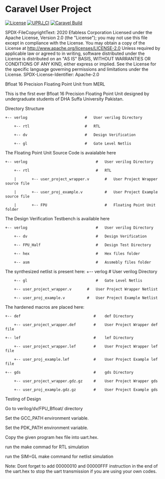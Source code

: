 # Caravel User Project

[![License](https://img.shields.io/badge/License-Apache%202.0-blue.svg)](https://opensource.org/licenses/Apache-2.0) [![UPRJ_CI](https://github.com/efabless/caravel_project_example/actions/workflows/user_project_ci.yml/badge.svg)](https://github.com/efabless/caravel_project_example/actions/workflows/user_project_ci.yml) [![Caravel Build](https://github.com/efabless/caravel_project_example/actions/workflows/caravel_build.yml/badge.svg)](https://github.com/efabless/caravel_project_example/actions/workflows/caravel_build.yml)

SPDX-FileCopyrightText: 2020 Efabless Corporation Licensed under the Apache License, Version 2.0 (the "License"); you may not use this file except in compliance with the License. You may obtain a copy of the License at http://www.apache.org/licenses/LICENSE-2.0 Unless required by applicable law or agreed to in writing, software distributed under the License is distributed on an "AS IS" BASIS, WITHOUT WARRANTIES OR CONDITIONS OF ANY KIND, either express or implied. See the License for the specific language governing permissions and limitations under the License. SPDX-License-Identifier: Apache-2.0


Bfloat 16 Precision Floating Point Unit from MERL

This is the first ever Bfloat 16 Precision Floating Point Unit designed by undergraduate students of DHA Suffa University Pakistan.


Directory Structure

    +-- verlog                          #   User verilog Directory

        +-- rtl                         #   RTL
    
        +-- dv                          #   Design Verification
    
        +-- gl                          #   Gate Level Netlis
    
The Floating Point Unit Source Code is avaialable here

    +-- verlog                               #   User verilog Directory
    
        +-- rtl                              #   RTL
        
        |       +-- user_project_wrapper.v       #   User Project Wrapper source file
        
        |       +-- user_proj_example.v          #   User Project Example source file
        
        |       +-- FPU                          #   Floating Point Unit folder
        
        
The Design Verification Testbench is available here

    +-- verlog                               #   User verilog Directory
    
        +-- dv                               #   Design Verification
        
        +-- FPU_Half                         #   Design Test Directory
        
        +-- hex                              #   Hex files folder
        
        +-- asm                              #   Assmebly files folder

The synthesized netlist is present here:
    +-- verlog                               #   User verilog Directory
        
        +-- gl                               #   Gate Level Netlis
        
        +-- user_project_wrapper.v       #   User Project Wrapper Netlist
        
        +-- user_proj_example.v          #   User Project Example Netlist

The hardened macros are placed here:

    +-- def                                 #    def Directory
        
        +-- user_project_wrapper.def        #    User Project Wrapper def file

    +-- lef                                 #    lef Directory
    
        +-- user_project_wrapper.lef        #    User Project Wrapper lef file
    
        +-- user_proj_example.lef           #    User Project Example lef file

    +-- gds                                 #    gds Directory
    
        +-- user_project_wrapper.gdz.gz     #    User Project Wrapper gds
    
        +-- user_proj_example.gdz.gz        #    User Project Example gds

Testing of Design

Go to verilog/dv/FPU_Bfloat/ directory

Set the GCC_PATH environment variable.

Set the PDK_PATH environment variable.

Copy the given program hex file into uart.hex.

run the make commad for RTL simulation

run the SIM=GL make command for netlist simulation

Note: Dont forget to add 00000010 and 00000FFF instruction in the end of the uart.hex to stop the uart transmission if you are using your own codes.

